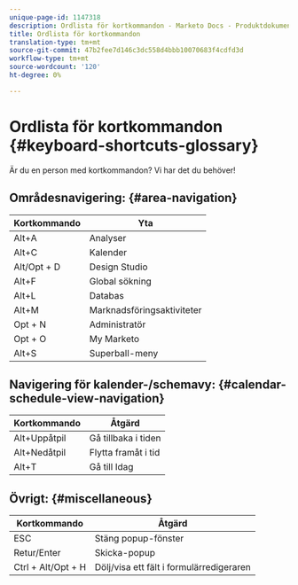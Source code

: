 ```yaml
---
unique-page-id: 1147318
description: Ordlista för kortkommandon - Marketo Docs - Produktdokumentation
title: Ordlista för kortkommandon
translation-type: tm+mt
source-git-commit: 47b2fee7d146c3dc558d4bbb10070683f4cdfd3d
workflow-type: tm+mt
source-wordcount: '120'
ht-degree: 0%

---
```



# Ordlista för kortkommandon {#keyboard-shortcuts-glossary}

Är du en person med kortkommandon? Vi har det du behöver!

## Områdesnavigering: {#area-navigation}

| Kortkommando | Yta |
|---|---|
| Alt+A | Analyser |
| Alt+C | Kalender |
| Alt/Opt + D | Design Studio |
| Alt+F | Global sökning |
| Alt+L | Databas |
| Alt+M | Marknadsföringsaktiviteter |
| Opt + N | Administratör |
| Opt + O | My Marketo |
| Alt+S | Superball-meny |

## Navigering för kalender-/schemavy:  {#calendar-schedule-view-navigation}

| Kortkommando | Åtgärd |
|---|---|
| Alt+Uppåtpil | Gå tillbaka i tiden |
| Alt+Nedåtpil | Flytta framåt i tid |
| Alt+T | Gå till Idag |

## Övrigt: {#miscellaneous}

| Kortkommando | Åtgärd |
|---|---|
| ESC | Stäng popup-fönster |
| Retur/Enter | Skicka-popup |
| Ctrl + Alt/Opt + H | Dölj/visa ett fält i formulärredigeraren |

